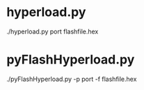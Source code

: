 # hyperload.py
./hyperload.py port flashfile.hex

# pyFlashHyperload.py
./pyFlashHyperload.py -p port -f flashfile.hex
